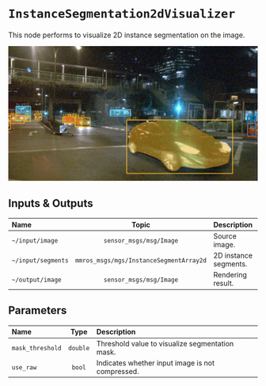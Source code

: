 # `InstanceSegmentation2dVisualizer`

This node performs to visualize 2D instance segmentation on the image.

![InstanceSegmentation2d](../assets/sample_instance_segmentation2d.png)

## Inputs & Outputs

| Name               |                  Topic                  | Description           |
| :----------------- | :-------------------------------------: | :-------------------- |
| `~/input/image`    |         `sensor_msgs/msg/Image`         | Source image.         |
| `~/input/segments` | `mmros_msgs/mgs/InstanceSegmentArray2d` | 2D instance segments. |
| `~/output/image`   |         `sensor_msgs/msg/Image`         | Rendering result.     |

## Parameters

| Name             |   Type   | Description                                      |
| :--------------- | :------: | :----------------------------------------------- |
| `mask_threshold` | `double` | Threshold value to visualize segmentation mask.  |
| `use_raw`        |  `bool`  | Indicates whether input image is not compressed. |
